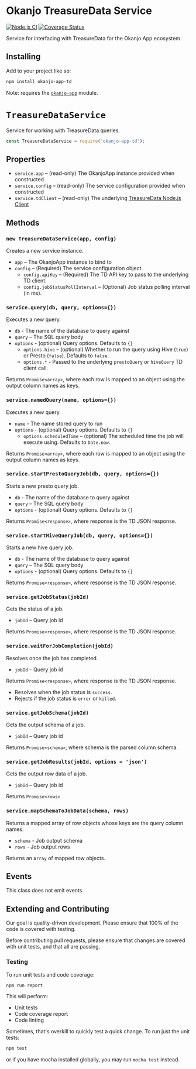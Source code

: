 # Okanjo TreasureData Service

[![Node.js CI](https://github.com/Okanjo/okanjo-app-td/actions/workflows/node.js.yml/badge.svg)](https://github.com/Okanjo/okanjo-app-td/actions/workflows/node.js.yml) [![Coverage Status](https://coveralls.io/repos/github/Okanjo/okanjo-app-td/badge.svg?branch=master)](https://coveralls.io/github/Okanjo/okanjo-app-td?branch=master)

Service for interfacing with TreasureData for the Okanjo App ecosystem.

## Installing

Add to your project like so: 

```sh
npm install okanjo-app-td
```

Note: requires the [`okanjo-app`](https://github.com/okanjo/okanjo-app) module.


# `TreasureDataService`

Service for working with TreasureData queries. 

```js
const TreasureDataService = require('okanjo-app-td');
```

## Properties
* `service.app` – (read-only) The OkanjoApp instance provided when constructed
* `service.config` – (read-only) The service configuration provided when constructed
* `service.tdClient` – (read-only) The underlying [TreasureData Node.js Client](https://github.com/treasure-data/td-client-node)  

## Methods

### `new TreasureDataService(app, config)`

Creates a new service instance.

* `app` – The OkanjoApp instance to bind to
* `config` – (Required) The service configuration object.
  * `config.apiKey` – (Required) The TD API key to pass to the underlying TD client.
  * `config.jobStatusPollInterval` – (Optional) Job status polling interval (in ms). 

### `service.query(db, query, options={})`
Executes a new query.

- `db` - The name of the database to query against
- `query` – The SQL query body
- `options` - (optional) Query options. Defaults to `{}`
  - `options.hive` – (optional) Whether to run the query using Hive (`true`) or Presto (`false`). Defaults to `false`.
  - `options.*` - Passed to the underlying `prestoQuery` or `hiveQuery` TD client call.
  
Returns `Promise<array>`, where each row is mapped to an object using the output column names as keys.


### `service.namedQuery(name, options={})`
Executes a new query.

- `name` - The name stored query to run
- `options` - (optional) Query options. Defaults to `{}`
  - `options.scheduledTime` – (optional) The scheduled time the job will execute using. Defaults to `Date.now`.
 
Returns `Promise<array>`, where each row is mapped to an object using the output column names as keys.


### `service.startPrestoQueryJob(db, query, options={})`
Starts a new presto query job.

- `db` - The name of the database to query against
- `query` – The SQL query body
- `options` - (optional) Query options. Defaults to `{}`

Returns `Promise<response>`, where response is the TD JSON response.  

### `service.startHiveQueryJob(db, query, options={})`
Starts a new hive query job.

- `db` - The name of the database to query against
- `query` – The SQL query body
- `options` - (optional) Query options. Defaults to `{}`

Returns `Promise<response>`, where response is the TD JSON response.

### `service.getJobStatus(jobId)`
Gets the status of a job.

- `jobId` – Query job id

Returns `Promise<response>`, where response is the TD JSON response.

### `service.waitForJobCompletion(jobId)`
Resolves once the job has completed.

- `jobId` – Query job id

Returns `Promise<response>`, where response is the TD JSON response.

- Resolves when the job status is `success`.
- Rejects if the job status is `error` or `killed`.

### `service.getJobSchema(jobId)`
Gets the output schema of a job.

- `jobId` – Query job id

Returns `Promise<schema>`, where schema is the parsed column schema.

### `service.getJobResults(jobId, options = 'json')`
Gets the output row data of a job.

- `jobId` – Query job id

Returns `Promise<rows>`

### `service.mapSchemaToJobData(schema, rows)`
Returns a mapped array of row objects whose keys are the query column names.

- `schema` - Job output schema
- `rows` - Job output rows

Returns an `Array` of mapped row objects. 
 

## Events

This class does not emit events.


## Extending and Contributing 

Our goal is quality-driven development. Please ensure that 100% of the code is covered with testing.

Before contributing pull requests, please ensure that changes are covered with unit tests, and that all are passing. 

### Testing

To run unit tests and code coverage:

```sh
npm run report
```

This will perform:

* Unit tests
* Code coverage report
* Code linting

Sometimes, that's overkill to quickly test a quick change. To run just the unit tests:
 
```sh
npm test
```

or if you have mocha installed globally, you may run `mocha test` instead.
